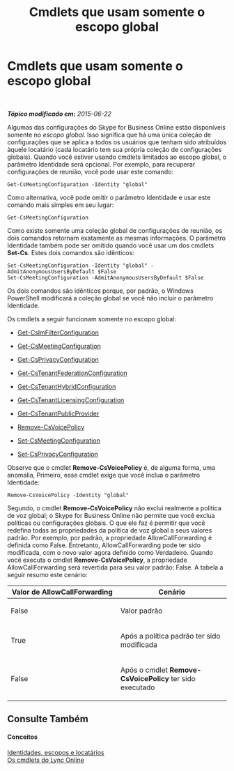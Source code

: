 ﻿---
title: Cmdlets que usam somente o escopo global
TOCTitle: Cmdlets que usam somente o escopo global
ms:assetid: 0ffd3bc9-a6a1-4c2e-8d52-e599acc49d2d
ms:mtpsurl: https://technet.microsoft.com/pt-br/library/Dn362771(v=OCS.15)
ms:contentKeyID: 56270371
ms.date: 06/02/2017
mtps_version: v=OCS.15
ms.translationtype: HT
---

# Cmdlets que usam somente o escopo global

 

_**Tópico modificado em:** 2015-06-22_

Algumas das configurações do Skype for Business Online estão disponíveis somente no *escopo global*. Isso significa que há uma única coleção de configurações que se aplica a todos os usuários que tenham sido atribuídos àquele locatário (cada locatário tem sua própria coleção de configurações globais). Quando você estiver usando cmdlets limitados ao escopo global, o parâmetro Identidade será opcional. Por exemplo, para recuperar configurações de reunião, você pode usar este comando:

    Get-CsMeetingConfiguration -Identity "global"

Como alternativa, você pode omitir o parâmetro Identidade e usar este comando mais simples em seu lugar:

    Get-CsMeetingConfiguration

Como existe somente uma coleção global de configurações de reunião, os dois comandos retornam exatamente as mesmas informações. O parâmetro Identidade também pode ser omitido quando você usar um dos cmdlets **Set-Cs**. Estes dois comandos são idênticos:

    Set-CsMeetingConfiguration -Identity "global" -AdmitAnonymousUsersByDefault $False
    Set-CsMeetingConfiguration -AdmitAnonymousUsersByDefault $False

Os dois comandos são idênticos porque, por padrão, o Windows PowerShell modificará a coleção global se você não incluir o parâmetro Identidade.

Os cmdlets a seguir funcionam somente no escopo global:

  - [Get-CsImFilterConfiguration](get-csimfilterconfiguration.md)

  - [Get-CsMeetingConfiguration](get-csmeetingconfiguration.md)

  - [Get-CsPrivacyConfiguration](get-csprivacyconfiguration.md)

  - [Get-CsTenantFederationConfiguration](get-cstenantfederationconfiguration.md)

  - [Get-CsTenantHybridConfiguration](get-cstenanthybridconfiguration.md)

  - [Get-CsTenantLicensingConfiguration](get-cstenantlicensingconfiguration.md)

  - [Get-CsTenantPublicProvider](get-cstenantpublicprovider.md)

  - [Remove-CsVoicePolicy](remove-csvoicepolicy.md)

  - [Set-CsMeetingConfiguration](set-csmeetingconfiguration.md)

  - [Set-CsPrivacyConfiguration](set-csprivacyconfiguration.md)

Observe que o cmdlet **Remove-CsVoicePolicy** é, de alguma forma, uma anomalia, Primeiro, esse cmdlet exige que você inclua o parâmetro Identidade:

    Remove-CsVoicePolicy -Identity "global"

Segundo, o cmdlet **Remove-CsVoicePolicy** não exclui realmente a política de voz global; o Skype for Business Online não permite que você exclua políticas ou configurações globais. O que ele faz é permitir que você redefina todas as propriedades da política de voz global a seus valores padrão. Por exemplo, por padrão, a propriedade AllowCallForwarding é definida como False. Entretanto, AllowCallForwarding pode ter sido modificada, com o novo valor agora definido como Verdadeiro. Quando você executa o cmdlet **Remove-CsVoicePolicy**, a propriedade AllowCallForwarding será revertida para seu valor padrão: False. A tabela a seguir resumo este cenário:


<table>
<colgroup>
<col style="width: 50%" />
<col style="width: 50%" />
</colgroup>
<thead>
<tr class="header">
<th>Valor de AllowCallForwarding</th>
<th>Cenário</th>
</tr>
</thead>
<tbody>
<tr class="odd">
<td><p>False</p></td>
<td><p>Valor padrão</p></td>
</tr>
<tr class="even">
<td><p>True</p></td>
<td><p>Após a política padrão ter sido modificada</p></td>
</tr>
<tr class="odd">
<td><p>False</p></td>
<td><p>Após o cmdlet <strong>Remove-CsVoicePolicy</strong> ter sido executado</p></td>
</tr>
</tbody>
</table>


## Consulte Também

#### Conceitos

[Identidades, escopos e locatários](identities-scopes-and-tenants-in-skype-for-business-online.md)  
[Os cmdlets do Lync Online](the-skype-for-business-online-cmdlets.md)

